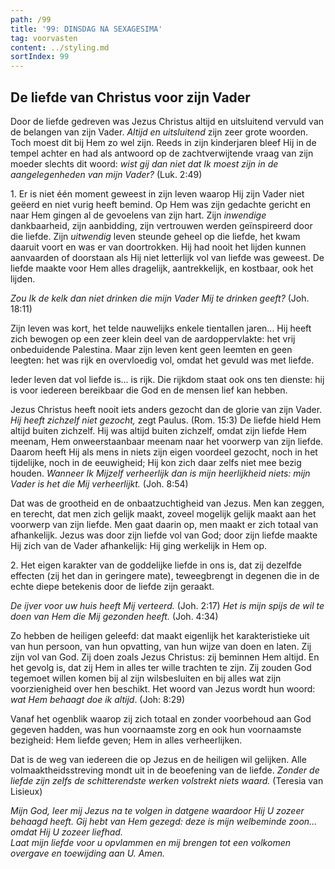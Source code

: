 ```yaml
---
path: /99
title: '99: DINSDAG NA SEXAGESIMA'
tag: voorvasten
content: ../styling.md
sortIndex: 99
---
```


## De liefde van Christus voor zijn Vader

Door de liefde gedreven was Jezus Christus altijd en uitsluitend vervuld van de belangen van zijn Vader. _Altijd en uitsluitend_ zijn zeer grote woorden. Toch moest dit bij Hem zo wel zijn. Reeds in zijn kinderjaren bleef Hij in de tempel achter en had als antwoord op de zachtverwijtende vraag van zijn moeder slechts dit woord: _wist gij dan niet dat Ik moest zijn in de aangelegenheden van mijn Vader?_ (Luk. 2:49)

1\. Er is niet één moment geweest in zijn leven waarop Hij zijn Vader niet geëerd en niet vurig heeft bemind. Op Hem was zijn gedachte gericht en naar Hem gingen al de gevoelens van zijn hart. Zijn _inwendige_ dankbaarheid, zijn aanbidding, zijn vertrouwen werden geïnspireerd door die liefde. Zijn _uitwendig_ leven steunde geheel op die liefde, het kwam daaruit voort en was er van doortrokken. Hij had nooit het lijden kunnen aanvaarden of doorstaan als Hij niet letterlijk vol van liefde was geweest. De liefde maakte voor Hem alles dragelijk, aantrekkelijk, en kostbaar, ook het lijden.

_Zou Ik de kelk dan niet drinken die mijn Vader Mij te drinken geeft?_ (Joh. 18:11)

Zijn leven was kort, het telde nauwelijks enkele tientallen jaren... Hij heeft zich bewogen op een zeer klein deel van de aardoppervlakte: het vrij onbeduidende Palestina. Maar zijn leven kent geen leemten en geen leegten: het was rijk en overvloedig vol, omdat het gevuld was met liefde.

Ieder leven dat vol liefde is... is rijk. Die rijkdom staat ook ons ten dienste: hij is voor iedereen bereikbaar die God en de mensen lief kan hebben.

Jezus Christus heeft nooit iets anders gezocht dan de glorie van zijn Vader. _Hij heeft zichzelf niet gezocht,_ zegt Paulus. (Rom. 15:3) De liefde hield Hem altijd buiten zichzelf. Hij was altijd buiten zichzelf, omdat zijn liefde Hem meenam, Hem onweerstaanbaar meenam naar het voorwerp van zijn liefde. Daarom heeft Hij als mens in niets zijn eigen voordeel gezocht, noch in het tijdelijke, noch in de eeuwigheid; Hij kon zich daar zelfs niet mee bezig houden. _Wanneer Ik Mijzelf verheerlijk dan is mijn heerlijkheid niets: mijn Vader is het die Mij verheerlijkt._ (Joh. 8:54)

Dat was de grootheid en de onbaatzuchtigheid van Jezus. Men kan zeggen, en terecht, dat men zich gelijk maakt, zoveel mogelijk gelijk maakt aan het voorwerp van zijn liefde. Men gaat daarin op, men maakt er zich totaal van afhankelijk. Jezus was door zijn liefde vol van God; door zijn liefde maakte Hij zich van de Vader afhankelijk: Hij ging werkelijk in Hem op.

2\. Het eigen karakter van de goddelijke liefde in ons is, dat zij dezelfde effecten (zij het dan in geringere mate), teweegbrengt in degenen die in de echte diepe betekenis door de liefde zijn geraakt.

_De ijver voor uw huis heeft Mij verteerd._ (Joh. 2:17) _Het is mijn spijs de wil te doen van Hem die Mij gezonden heeft._ (Joh. 4:34)

Zo hebben de heiligen geleefd: dat maakt eigenlijk het karakteristieke uit van hun persoon, van hun opvatting, van hun wijze van doen en laten. Zij zijn vol van God. Zij doen zoals Jezus Christus: zij beminnen Hem altijd. En het gevolg is, dat zij Hem in alles ter wille trachten te zijn. Zij zouden God tegemoet willen komen bij al zijn wilsbesluiten en bij alles wat zijn voorzienigheid over hen beschikt. Het woord van Jezus wordt hun woord: _wat Hem behaagt doe ik altijd_. (Joh: 8:29)

Vanaf het ogenblik waarop zij zich totaal en zonder voorbehoud aan God gegeven hadden, was hun voornaamste zorg en ook hun voornaamste bezigheid: Hem liefde geven; Hem in alles verheerlijken.

Dat is de weg van iedereen die op Jezus en de heiligen wil gelijken. Alle volmaaktheidsstreving mondt uit in de beoefening van de liefde. _Zonder de liefde zijn zelfs de schitterendste werken volstrekt niets waard._ (Teresia van Lisieux)

_Mijn God, leer mij Jezus na te volgen in datgene waardoor Hij U zozeer behaagd heeft. Gij hebt van Hem gezegd: _deze is mijn welbeminde zoon_... omdat Hij U zozeer liefhad._  
_Laat mijn liefde voor u opvlammen en mij brengen tot een volkomen overgave en toewijding aan U. Amen._
